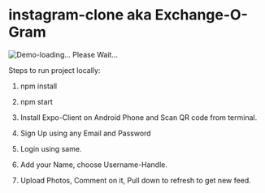 # instagram-clone aka Exchange-O-Gram

![Demo-loading... Please Wait...](https://github.com/ganesh-deshmukh/exchange-o-gram/blob/master/app/Demo.gif)

Steps to run project locally:

1. npm install

2. npm start

3. Install Expo-Client on Android Phone and Scan QR code from terminal.

4. Sign Up using any Email and Password

5. Login using same.

6. Add your Name, choose Username-Handle.

7. Upload Photos, Comment on it, Pull down to refresh to get new feed.
